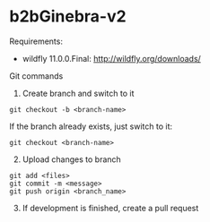 # b2bGinebra-v2

Requirements:

* wildfly 11.0.0.Final: http://wildfly.org/downloads/


Git commands

1. Create branch and switch to it
```
git checkout -b <branch-name>
```

If the branch already exists, just switch to it:
```
git checkout <branch-name>
```

2. Upload changes to branch
```
git add <files>
git commit -m <message>
git push origin <branch_name>
```

3. If development is finished, create a pull request
